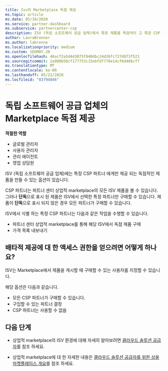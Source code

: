 ```yaml
---
title: Isv의 Marketplace 독점 제공
ms.topic: article
ms.date: 05/18/2020
ms.service: partner-dashboard
ms.subservice: partnercenter-csp
description: ISV (독립 소프트웨어 공급 업체)에서 특정 제품을 독점적이 고 특정 CSP 파트너만 사용할 수 있도록 하는 방법에 대해 알아봅니다.
author: LauraBrenner
ms.author: labrenne
ms.localizationpriority: medium
ms.custom: SEOMAY.20
ms.openlocfilehash: 46acf2a5d443075f840dbc24d26fc727d873f521
ms.sourcegitcommit: 2a980b50cf177753c15ebfd7770e14cf6d486cf7
ms.translationtype: MT
ms.contentlocale: ko-KR
ms.lasthandoff: 05/22/2020
ms.locfileid: "83794846"
---
```

# <a name="marketplace-exclusive-offers-from-independent-software-vendors"></a>독립 소프트웨어 공급 업체의 Marketplace 독점 제공

**적절한 역할**

- 글로벌 관리자
- 사용자 관리자
- 관리 에이전트
- 영업 상담원

ISV (독립 소프트웨어 공급 업체)에는 특정 CSP 파트너 에게만 제공 되는 독점적인 제품을 만들 수 있는 옵션이 있습니다.

CSP 파트너는 파트너 센터 상업적 marketplace의 모든 ISV 제품을 볼 수 있습니다. 그러나 **단독**으로 표시 된 제품은 ISV에서 선택한 특정 파트너만 구매할 수 있습니다. 제품이 **단독**으로 표시 되지 않은 경우 모든 파트너가 구매할 수 있습니다.

ISV에서 식별 하는 특정 CSP 파트너는 다음과 같은 작업을 수행할 수 있습니다.

- 파트너 센터 상업적 marketplace를 통해 해당 ISV에서 독점 제품 구매
- 가격 목록 내보내기

## <a name="how-do-you-gain-access-to-exclusive-offers"></a>배타적 제공에 대 한 액세스 권한을 얻으려면 어떻게 하나요?

ISV는 Marketplace에서 제품을 게시할 때 구매할 수 있는 사용자를 지정할 수 있습니다.

해당 옵션은 다음과 같습니다.

- 모든 CSP 파트너가 구매할 수 있습니다.
- 구입할 수 있는 파트너 결정
- CSP 파트너는 사용할 수 없음

## <a name="next-steps"></a>다음 단계

- 상업적 marketplace의 ISV 환경에 대해 자세히 알아보려면 [클라우드 솔루션 공급자](https://docs.microsoft.com/azure/marketplace/cloud-solution-providers)를 참조 하세요.

- 상업적 marketplace에 대 한 자세한 내용은 [클라우드 솔루션 공급자를 위한 상용 마켓플레이스 개요](csp-commercial-marketplace-overview.md)를 참조 하세요.

